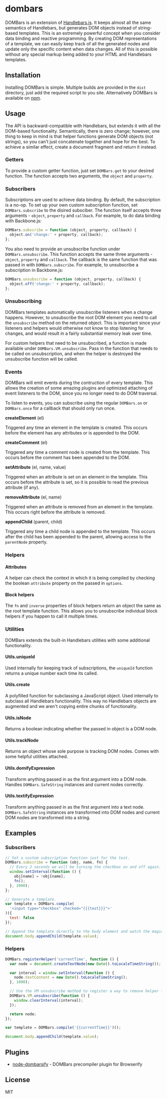 # dombars

DOMBars is an extension of [Handlebars.js](https://github.com/wycats/handlebars.js). It keeps almost all the same semantics of Handlebars, but generates DOM objects instead of string-based templates. This is an extremely powerful concept when you consider data binding and reactive programming. By creating DOM representations of a template, we can easily keep track of all the generated nodes and update only the specific content when data changes. All of this is possible without any special markup being added to your HTML and Handlebars templates.

## Installation

Installing DOMBars is simple. Multiple builds are provided in the `dist` directory, just add the required script to you site. Alternatively DOMBars is available on [npm](https://npmjs.org/package/dombars).

## Usage

The API is backward-compatible with Handlebars, but extends it with all the DOM-based functionality. Semantically, there is zero change; however, one thing to keep in mind is that helper functions generate DOM objects (not strings), so you can't just concatenate together and hope for the best. To achieve a similar effect, create a document fragment and return it instead.

### Getters

To provide a custom getter function, just set `DOMBars.get` to your desired function. The function accepts two arguments, the `object` and `property`.

### Subscribers

Subscriptions are used to achieve data binding. By default, the subscription is a no-op. To set up your own custom subscription function, set `DOMBars.subscribe` to the disired subsciber. The function itself accepts three arguments - `object`, `property` and `callback`. For example, to do data binding with Backbone.js:

```js
DOMBars.subscribe = function (object, property, callback) {
  object.on('change:' + property, callback);
};
```

You also need to provide an unsubscribe function under `DOMBars.unsubscribe`. This function accepts the same three arguments - `object`, `property` and `callback`. The callback is the same function that was passed in with `DOMBars.subscribe`. For example, to unsubscribe a subscription in Backbone.js:

```js
DOMBars.unsubscribe = function (object, property, callback) {
  object.off('change:' + property, callback);
};
```

### Unsubscribing

DOMBars templates automatically unsubscribe listeners when a change happens. However, to unsubscribe the root DOM element you need to call the `unsubscribe` method on the returned object. This is important since your listeners and helpers would otherwise not know to stop listening for changes, and would result in a fairly substantial memory leak over time.

For custom helpers that need to be unsubscribed, a function is made available under `DOMBars.VM.unsubscribe`. Pass in the function that needs to be called on unsubscription, and when the helper is destroyed the unsubscribe function will be called.

### Events

DOMBars will emit events during the contruction of every template. This allows the creation of some amazing plugins and optimized attaching of event listeners to the DOM, since you no longer need to do DOM traversal.

To listen to events, you can subscribe using the regular `DOMBars.on` or `DOMBars.once` for a callback that should only run once.

**createElement** (el)

Triggered any time an element in the template is created. This occurs before the element has any attributes or is appended to the DOM.

**createComment** (el)

Triggered any time a comment node is created from the template. This occurs before the comment has been appended to the DOM.

**setAttribute** (el, name, value)

Triggered when an attribute is set on an element in the template. This occurs before the attribute is set, so it is possible to read the previous attribute (if any).

**removeAttribute** (el, name)

Triggered when an attribute is removed from an element in the template. This occurs right before the attribute is removed.

**appendChild** (parent, child)

Triggered any time a child node is appended to the template. This occurs after the child has been appended to the parent, allowing access to the `parentNode` property.

### Helpers

#### Attributes

A helper can check the context in which it is being compiled by checking the boolean `attribute` property on the passed in `options`.

#### Block helpers

The `fn` and `inverse` properties of block helpers return an object the same as the root template function. This allows you to unsubscribe individual block helpers if you happen to call it multiple times.

### Utilities

DOMBars extends the built-in Handlebars utilities with some additional functionality.

#### Utils.uniqueId

Used internally for keeping track of subscriptions, the `uniqueId` function returns a unique number each time its called.

#### Utils.create

A polyfilled function for subclassing a JavaScript object. Used internally to subclass all Handlebars functionality. This way no Handlebars objects are augmented and we aren't copying entire chunks of functionality.

#### Utils.isNode

Returns a boolean indicating whether the passed in object is a DOM node.

#### Utils.trackNode

Returns an object whose sole purpose is tracking DOM nodes. Comes with some helpful utilities attached.

#### Utils.domifyExpression

Transform anything passed in as the first argument into a DOM node. Handles `DOMBars.SafeString` instances and current nodes correctly.

#### Utils.textifyExpression

Transform anything passed in as the first argument into a text node. `DOMBars.SafeString` instances are transformed into DOM nodes and current DOM nodes are transformed into a string.

## Examples

### Subscribers

```js
// Set a custom subscription function just for the test.
DOMBars.subscribe = function (obj, name, fn) {
  // Every 2 seconds we will be turning the checkbox on and off again.
  window.setInterval(function () {
    obj[name] = !obj[name];
    fn();
  }, 2000);
};

// Generate a template.
var template = DOMBars.compile(
  '<input type="checkbox" checked="{{{test}}}">'
)({
  test: false
});

// Append the template directly to the body element and watch the magic happen.
document.body.appendChild(template.value);
```

### Helpers

```js
DOMBars.registerHelper('currentTime', function () {
  var node = document.createTextNode(new Date().toLocaleTimeString());

  var interval = window.setInterval(function () {
    node.textContent = new Date().toLocaleTimeString();
  }, 1000);

  // Use the VM unsubscribe method to register a way to remove helper listeners.
  DOMBars.VM.unsubscribe(function () {
    window.clearInterval(interval);
  });

  return node;
});

var template = DOMBars.compile('{{currentTime}}')();

document.body.appendChild(template.value);
```

## Plugins

* [node-dombarsify](https://github.com/blakeembrey/node-dombarsify) - DOMBars precompiler plugin for Browserify

## License

MIT
